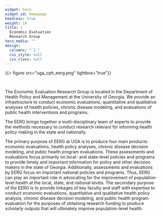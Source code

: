 ```yaml
---
widget: hero
widget_id: homepage
headless: true
weight: 10
title: |
  Economic Evaluation  
  Research Group
hero_media: ""
design:
  columns: "`1`"
  css_style: null
  css_class: null
---
```


{{< figure src="uga_cph_eerg.png" lightbox="true"}}

<br>

The Economic Evaluation Research Group is located in the Department of Health Policy and Management at the University of Georgia. We provide an infrastructure to conduct economic evaluations, quantitative and qualitative analyses of health policies, chronic disease modeling, and evaluations of public health interventions and programs.

The EERG brings together a multi-disciplinary team of experts to provide the methods necessary to conduct research relevant for informing health policy making in the state and nationally.

The primary purpose of EERG at UGA is to produce four main products: economic evaluations, health policy analyses, chronic disease decision modeling, and public health program evaluations. These assessments and evaluations focus primarily on local- and state-level policies and programs to provide timely and important information for policy and other decision makers in the state of Georgia. Additionally, assessments and evaluations by EERG focus on important national policies and programs. Thus, EERG can play an important role in advocating for the improvement of population-level health at the local, state, and national levels. The secondary purpose of the EERG is to provide linkages of key faculty and staff with expertise to conduct economic evaluations, quantitative and qualitative health policy analysis, chronic disease decision modeling, and public health program evaluation for the purposes of obtaining research funding to produce scholarly outputs that will ultimately improve population-level health.
